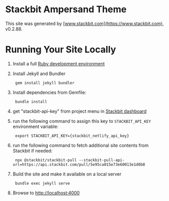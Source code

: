 # Stackbit Ampersand Theme

This site was generated by [www.stackbit.com](https://www.stackbit.com), v0.2.88.

# Running Your Site Locally

1. Install a full [Ruby development environment](https://jekyllrb.com/docs/installation/)

1. Install Jekyll and Bundler

        gem install jekyll bundler

1. Install dependencies from Gemfile:

        bundle install

1. get "stackbit-api-key" from project menu in [Stackbit dashboard](https://app.stackbit.com/dashboard)

1. run the following command to assign this key to `STACKBIT_API_KEY` environment variable:

        export STACKBIT_API_KEY={stackbit_netlify_api_key}

1. run the following command to fetch additional site contents from Stackbit if needed:

        npx @stackbit/stackbit-pull --stackbit-pull-api-url=https://api.stackbit.com/pull/5e95ca015e73e60013e1d0b8

1. Build the site and make it available on a local server

        bundle exec jekyll serve

1. Browse to [http://localhost:4000](http://localhost:4000)
